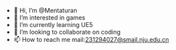 - 👋 Hi, I’m @Mentaturan
- 👀 I’m interested in games
- 🌱 I’m currently learning UE5
- 💞️ I’m looking to collaborate on coding
- 📫 How to reach me mail:231294027@smail.nju.edu.cn

<!---
Mentaturan/Mentaturan is a ✨ special ✨ repository because its `README.md` (this file) appears on your GitHub profile.
You can click the Preview link to take a look at your changes.
--->
